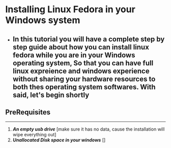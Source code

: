 # Installing Linux Fedora in your Windows system
* ## In this tutorial you will have a complete step by step guide about how you can install linux fedora while you are in your Windows operating system, So that you can have full linux expreience and windows experience without sharing your hardware resources to both thes operating system softwares. With said, let's begin shortly


## PreRequisites
---
1. ___An empty usb drive___ [make sure it has no data, cause the installation will wipe everything out]
2.  ___Unallocated Disk space in your windows___
[]